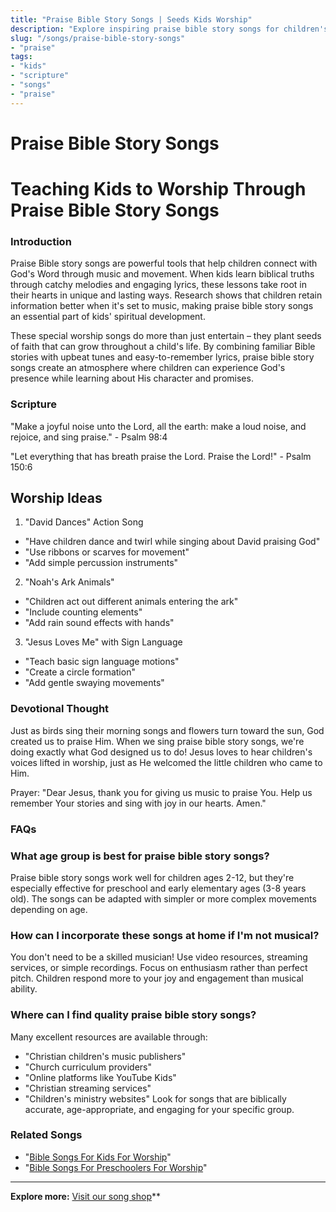 ```yaml
---
title: "Praise Bible Story Songs | Seeds Kids Worship"
description: "Explore inspiring praise bible story songs for children's worship and faith development. Biblical music resources for families and ministry."
slug: "/songs/praise-bible-story-songs"
- "praise"
tags:
- "kids"
- "scripture"
- "songs"
- "praise"
---
```


# Praise Bible Story Songs

# Teaching Kids to Worship Through Praise Bible Story Songs

### Introduction
Praise Bible story songs are powerful tools that help children connect with God's Word through music and movement. When kids learn biblical truths through catchy melodies and engaging lyrics, these lessons take root in their hearts in unique and lasting ways. Research shows that children retain information better when it's set to music, making praise bible story songs an essential part of kids' spiritual development.

These special worship songs do more than just entertain – they plant seeds of faith that can grow throughout a child's life. By combining familiar Bible stories with upbeat tunes and easy-to-remember lyrics, praise bible story songs create an atmosphere where children can experience God's presence while learning about His character and promises.

### Scripture
"Make a joyful noise unto the Lord, all the earth: make a loud noise, and rejoice, and sing praise." - Psalm 98:4

"Let everything that has breath praise the Lord. Praise the Lord!" - Psalm 150:6

## Worship Ideas
1. "David Dances" Action Song
- "Have children dance and twirl while singing about David praising God"
- "Use ribbons or scarves for movement"
- "Add simple percussion instruments"

2. "Noah's Ark Animals" 
- "Children act out different animals entering the ark"
- "Include counting elements"
- "Add rain sound effects with hands"

3. "Jesus Loves Me" with Sign Language
- "Teach basic sign language motions"
- "Create a circle formation"
- "Add gentle swaying movements"

### Devotional Thought
Just as birds sing their morning songs and flowers turn toward the sun, God created us to praise Him. When we sing praise bible story songs, we're doing exactly what God designed us to do! Jesus loves to hear children's voices lifted in worship, just as He welcomed the little children who came to Him.

Prayer: "Dear Jesus, thank you for giving us music to praise You. Help us remember Your stories and sing with joy in our hearts. Amen."

### FAQs

### What age group is best for praise bible story songs?
Praise bible story songs work well for children ages 2-12, but they're especially effective for preschool and early elementary ages (3-8 years old). The songs can be adapted with simpler or more complex movements depending on age.

### How can I incorporate these songs at home if I'm not musical?
You don't need to be a skilled musician! Use video resources, streaming services, or simple recordings. Focus on enthusiasm rather than perfect pitch. Children respond more to your joy and engagement than musical ability.

### Where can I find quality praise bible story songs?
Many excellent resources are available through:
- "Christian children's music publishers"
- "Church curriculum providers"
- "Online platforms like YouTube Kids"
- "Christian streaming services"
- "Children's ministry websites"
Look for songs that are biblically accurate, age-appropriate, and engaging for your specific group.

### Related Songs

- "[Bible Songs For Kids For Worship](/songs/bible-songs-for-kids-for-worship/)"
- "[Bible Songs For Preschoolers For Worship](/songs/bible-songs-for-preschoolers-for-worship/)"

---

**Explore more:** [Visit our song shop](https://seedskidsworship.com/shop)**

<!-- Schema Markup -->
<script type="application/ld+json">
{
  "@context": "https://schema.org",
  "@type": "MusicRecording",
  "name": "Praise Bible Story Songs",
  "byArtist": {
    "@type": "MusicGroup",
    "name": "Seeds Kids Worship"
  },
  "isFamilyFriendly": true,
  "url": "https://seedskidsworship.com/songs/praise-bible-story-songs/"
}
</script>